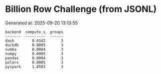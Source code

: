 # Billion Row Challenge (from JSONL)

Generated at: 2025-09-20 13:13:55

```text
backend  compute_s  groups
-------  ---------  ------
dask        0.0142       3
duckdb      0.0005       3
numba       0.0004       3
numpy       0.0005       3
pandas      0.0004       3
polars      0.0005       3
pyspark     1.0503       3
```
